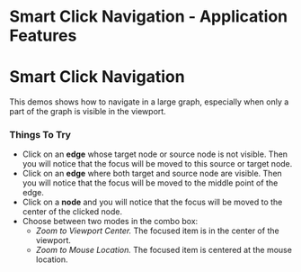 <!--
 //////////////////////////////////////////////////////////////////////////////
 // @license
 // This file is part of yFiles for HTML 2.6.0.2.
 // Use is subject to license terms.
 //
 // Copyright (c) 2000-2023 by yWorks GmbH, Vor dem Kreuzberg 28,
 // 72070 Tuebingen, Germany. All rights reserved.
 //
 //////////////////////////////////////////////////////////////////////////////
-->
# Smart Click Navigation - Application Features

# Smart Click Navigation

This demos shows how to navigate in a large graph, especially when only a part of the graph is visible in the viewport.

### Things To Try

- Click on an **edge** whose target node or source node is not visible. Then you will notice that the focus will be moved to this source or target node.
- Click on an **edge** where both target and source node are visible. Then you will notice that the focus will be moved to the middle point of the edge.
- Click on a **node** and you will notice that the focus will be moved to the center of the clicked node.
- Choose between two modes in the combo box:
  - _Zoom to Viewport Center._ The focused item is in the center of the viewport.
  - _Zoom to Mouse Location._ The focused item is centered at the mouse location.
